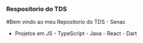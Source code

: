 
### Respositorio do TDS 

#Bem vindo ao meu Repositorio do TDS - Senac

- Projetos em JS - TypeScript - Java - React - Dart

